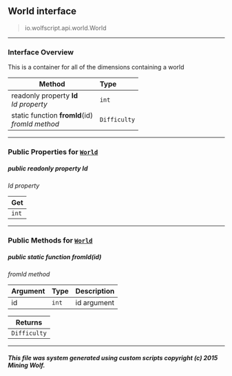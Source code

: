 ## World __interface__

>io.wolfscript.api.world.World

---

### Interface Overview

This is a container for all of the dimensions containing a world

Method | Type   
--- | :--- 
 readonly property __Id__ <br> _Id property_ | `int`
static function __fromId__(id) <br> _fromId method_ | `Difficulty`



---


### Public Properties for [`World`](World.md)

##### <a id='id'></a>public  readonly property __Id__

_Id property_

Get | 
--- | 
`int` |



---

### Public Methods for [`World`](World.md)

##### <a id='fromid'></a>public static function __fromId__(id)

_fromId method_

Argument | Type | Description  
--- | --- | --- 
id | `int` | id argument

Returns | 
--- | 
`Difficulty` |


---


##### This file was system generated using custom scripts copyright (c) 2015 Mining Wolf.
	

